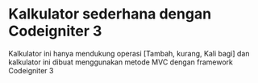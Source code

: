 # Kalkulator sederhana dengan Codeigniter 3

Kalkulator ini hanya mendukung operasi [Tambah, kurang, Kali bagi] dan kalkulator ini dibuat menggunakan metode MVC dengan framework Codeigniter 3
